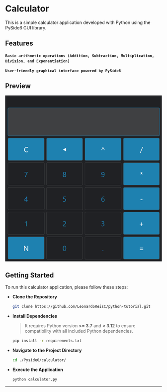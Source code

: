# Calculator

This is a simple calculator application developed with Python using the PySide6 GUI library.

## Features

**`Basic arithmetic operations (Addition, Subtraction, Multiplication, Division, and Exponentiation)`**

**`User-friendly graphical interface powered by PySide6`**

## Preview

![Calculator](/images/calculator.png "Calculator")

## Getting Started

To run this calculator application, please follow these steps:

- **Clone the Repository**

  ```bash
  git clone https://github.com/LeonardoReisC/python-tutorial.git
  ```

- **Install Dependencies** 

  > It requires Python version **>= 3.7** and **< 3.12** to ensure compatibility with all included Python dependencies.

  ```bash
  pip install -r requirements.txt
  ```

- **Navigate to the Project Directory**

  ```bash
  cd ./Pyside6/calculator/
  ```

- **Execute the Application**

  ```bash
  python calculator.py
  ```

***
